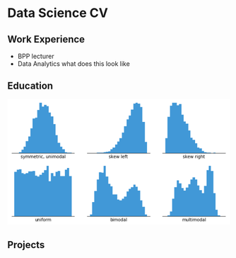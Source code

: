 # Data Science CV
## Work Experience
- BPP lecturer
- Data Analytics
what does this look like
## Education
![histogram-example-2](assets/histogram-example-2.png)
## Projects

